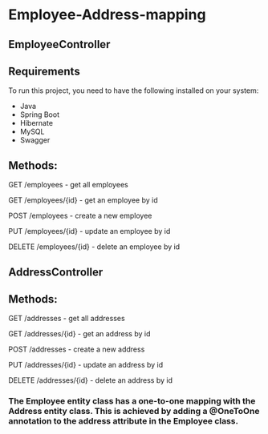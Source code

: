# Employee-Address-mapping
## EmployeeController

## Requirements
To run this project, you need to have the following installed on your system:
- Java
- Spring Boot
- Hibernate
- MySQL
- Swagger

## Methods:
GET /employees - get all employees

GET /employees/{id} - get an employee by id

POST /employees - create a new employee

PUT /employees/{id} - update an employee by id

DELETE /employees/{id} - delete an employee by id

## AddressController
## Methods:
GET /addresses - get all addresses

GET /addresses/{id} - get an address by id

POST /addresses - create a new address

PUT /addresses/{id} - update an address by id

DELETE /addresses/{id} - delete an address by id

### The Employee entity class has a one-to-one mapping with the Address entity class. This is achieved by adding a @OneToOne annotation to the address attribute in the Employee class.

